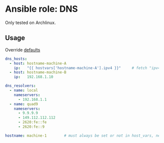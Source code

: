 # Ansible role: DNS

Only tested on Archlinux.

## Usage
Override [defaults](https://github.com/lunics/ansible_role_dns/blob/main/defaults/main.yml)
```yaml
dns_hosts:
  - host: hostname-machine-A
    ip:   "{{ hostvars['hostname-machine-A'].ipv4 }}"     # fetch "ipv4: 192.168.1.1" variable defined in host_vars/hostname_machine_A/network.yml
  - host: hostname-machine-B
    ip:   192.168.1.10

dns_resolvers:
  - name: local
    nameservers:
      - 192.168.1.1
  - name: quad9
    nameservers:
      - 9.9.9.9
      - 149.112.112.112
      - 2620:fe::fe
      - 2620:fe::9

hostname: machine-1        # must always be set or not in host_vars, never in group_vars
```

